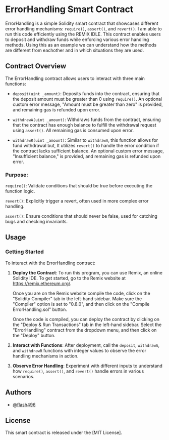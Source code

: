 # ErrorHandling Smart Contract

ErrorHandling is a simple Solidity smart contract that showcases different error handling mechanisms: `require()`, `assert()`, and `revert()`. I am able to run this code efficiently using the REMIX IDLE. This contract enables users to deposit and withdraw funds while enforcing various error handling methods. Using this as an example we can understand how the methods are different from eachother and in which situations they are used.

## Contract Overview

The ErrorHandling contract allows users to interact with three main functions:

- `deposit(uint _amount)`: Deposits funds into the contract, ensuring that the deposit amount must be greater than 0 using `require()`. An optional custom error message, "Amount must be greater than zero" is provided, and remaining gas is refunded upon error.
  
- `withdrawA(uint _amount)`: Withdraws funds from the contract, ensuring that the contract has enough balance to fulfill the withdrawal request using `assert()`. All remaining gas is consumed upon error.
  
- `withdrawR(uint _amount)`: Similar to `withdrawA`, this function allows for fund withdrawal but, It utilizes `revert()` to handle the error condition if the contract lacks sufficient balance. An optional custom error message, "Insufficient balance," is provided, and remaining gas is refunded upon error.

### Purpose:

`require()`: Validate conditions that should be true before executing the function logic.

`revert()`: Explicitly trigger a revert, often used in more complex error handling.

`assert()`: Ensure conditions that should never be false, used for catching bugs and checking invariants.

## Usage

### Getting Started

To interact with the ErrorHandling contract:

1. **Deploy the Contract**: To run this program, you can use Remix, an online Solidity IDE. To get started, go to the Remix website at https://remix.ethereum.org/.

   Once you are on the Remix website compile the code, click on the "Solidity Compiler" tab in the left-hand sidebar. Make sure the "Compiler" option is set to "0.8.0", and then click on the "Compile ErrorHandling.sol" button.

   Once the code is compiled, you can deploy the contract by clicking on the "Deploy & Run Transactions" tab in the  left-hand sidebar. Select the "ErrorHandling" contract from the dropdown menu, and then click on the "Deploy" button.

3. **Interact with Functions**: After deployment, call the `deposit`, `withdrawA`, and `withdrawR` functions with integer values to observe the error handling mechanisms in action.
   
5. **Observe Error Handling**: Experiment with different inputs to understand how `require()`, `assert()`, and `revert()` handle errors in various scenarios.

## Authors

- [@flash496](https://www.github.com/flash496)

## License

This smart contract is released under the [MIT License].
